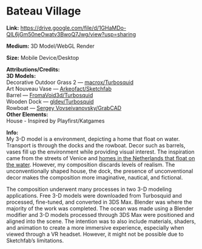 # Bateau Village

**Link:** https://drive.google.com/file/d/1GHaMDo-QIL6jGm50neOwatv3BwoQ7Jwg/view?usp=sharing

**Medium:** 3D Model/WebGL Render

**Size:** Mobile Device/Desktop 

**Attributions/Credits:**<br>
**3D Models:**<br>
Decorative Outdoor Grass 2 — [macrox/Turbosquid](https://www.turbosquid.com/FullPreview/Index.cfm/ID/869778)<br>
Art Nouveau Vase — [Arkeofact/Sketchfab](https://sketchfab.com/3d-models/vase-art-nouveau-3c548ce890524a9c888270267d4e9efd)<br>
Barrel — [FromaVoid3d/Turbosquid](https://www.turbosquid.com/FullPreview/Index.cfm/ID/1169842)<br>
Wooden Dock — [gldev/Turbosquid](https://www.turbosquid.com/FullPreview/Index.cfm/ID/676898)<br>
Rowboat — [Sergey Vovseivanovsky/GrabCAD](https://grabcad.com/library/old-boats-pack-1)<br>
**Other Elements:**<br>
House - Inspired by Playfirst/Katgames

**Info:**<br>
My 3-D model is a environment, depicting a home that float on water. Transport is through the docks and the rowboat. Decor such as barrels, vases fill up the environment while providing visual interest. 
The inspiration came from the streets of Venice and [homes in the Netherlands that float on the water](https://www.youtube.com/watch?v=Xx80ExUA1Pc). However, my composition discards levels of realism. The unconventionally shaped house, the dock, the presence of unconventional decor makes the composition more imaginative, nautical, and fictional.

The composition underwent many processes in two 3-D modeling applications. Free 3-D models were downloaded from Turbosquid and processed, fine-tuned, and converted in 3DS Max. Blender was where the majority of the work was completed. The ocean was made using a Blender modifier and 3-D models processed through 3DS Max were positioned and aligned into the scene. The intention was to also include materials, shaders, and animation to create a more immersive experience, especially when viewed through a VR headset. However, it might not be possible due to Sketchfab’s limitations. 

